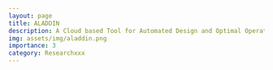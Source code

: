 ```yaml
---
layout: page
title: ALADDIN
description: A Cloud based Tool for Automated Design and Optimal Operation of Intelligent Electro hydraulic Actuation Systems for Extreme Weather Conditions
img: assets/img/aladdin.png
importance: 3
category: Researchxxx 
---
```

